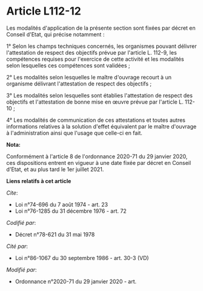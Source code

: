 # Article L112-12

Les modalités d'application de la présente section sont fixées par décret en Conseil d'Etat, qui précise notamment :

1° Selon les champs techniques concernés, les organismes pouvant délivrer l'attestation de respect des objectifs prévue par
l'article L. 112-9, les compétences requises pour l'exercice de cette activité et les modalités selon lesquelles ces
compétences sont validées ;

2° Les modalités selon lesquelles le maître d'ouvrage recourt à un organisme délivrant l'attestation de respect des
objectifs ;

3° Les modalités selon lesquelles sont établies l'attestation de respect des objectifs et l'attestation de bonne mise en
œuvre prévue par l'article L. 112-10 ;

4° Les modalités de communication de ces attestations et toutes autres informations relatives à la solution d'effet
équivalent par le maître d'ouvrage à l'administration ainsi que l'usage que celle-ci en fait.

**Nota:**

Conformément à l'article 8 de l'ordonnance 2020-71 du 29 janvier 2020, ces dispositions entrent en vigueur à une date fixée
par décret en Conseil d'Etat, et au plus tard le 1er juillet 2021.

**Liens relatifs à cet article**

_Cite_:

  - Loi n°74-696 du 7 août 1974 - art. 23
  - Loi n°76-1285 du 31 décembre 1976 - art. 72

_Codifié par_:

  - Décret n°78-621 du 31 mai 1978

_Cité par_:

  - Loi n°86-1067 du 30 septembre 1986 - art. 30-3 (VD)

_Modifié par_:

  - Ordonnance n°2020-71 du 29 janvier 2020 - art.
